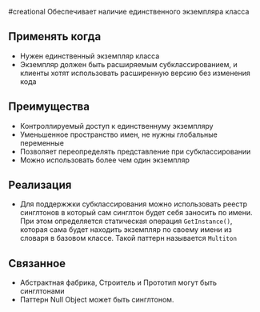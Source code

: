 #creational
Обеспечивает наличие единственного экземпляра класса

## Применять когда
- Нужен единственный экземпляр класса
- Экземпляр должен быть расширяемым субклассированием, и клиенты хотят использовать расширенную версию без изменения кода

## Преимущества
- Контроллируемый доступ к единственнуму экземпляру
- Уменьшенное пространство имен, не нужны глобальные переменные
- Позволяет переопределять представление при субклассировании
- Можно использовать более чем один экземпляр

## Реализация
- Для поддержжки субклассирования можно использовать реестр синглтонов в который сам синглтон будет себя заносить по имени. При этом определяется статическая операция `GetInstance()`, которая сама будет находить экземпляр по своему имени из словаря в базовом классе. Такой паттерн называется  `Multiton`


## Связанное
- Абстрактная фабрика, Строитель и Прототип могут быть синглтонами
- Паттерн Null Object может быть синглтоном. 